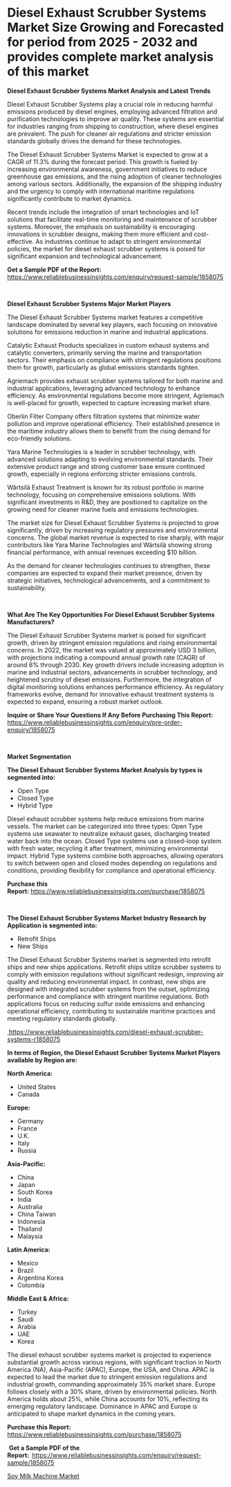 <p><h1>Diesel Exhaust Scrubber Systems Market Size Growing and Forecasted for period from 2025 - 2032 and provides complete market analysis of this market</h1></p><p><strong>Diesel Exhaust Scrubber Systems Market Analysis and Latest Trends</strong></p>
<p><p>Diesel Exhaust Scrubber Systems play a crucial role in reducing harmful emissions produced by diesel engines, employing advanced filtration and purification technologies to improve air quality. These systems are essential for industries ranging from shipping to construction, where diesel engines are prevalent. The push for cleaner air regulations and stricter emission standards globally drives the demand for these technologies.</p><p>The Diesel Exhaust Scrubber Systems Market is expected to grow at a CAGR of 11.3% during the forecast period. This growth is fueled by increasing environmental awareness, government initiatives to reduce greenhouse gas emissions, and the rising adoption of cleaner technologies among various sectors. Additionally, the expansion of the shipping industry and the urgency to comply with international maritime regulations significantly contribute to market dynamics.</p><p>Recent trends include the integration of smart technologies and IoT solutions that facilitate real-time monitoring and maintenance of scrubber systems. Moreover, the emphasis on sustainability is encouraging innovations in scrubber designs, making them more efficient and cost-effective. As industries continue to adapt to stringent environmental policies, the market for diesel exhaust scrubber systems is poised for significant expansion and technological advancement.</p></p>
<p><strong>Get a Sample PDF of the Report:&nbsp;</strong> <a href="https://www.reliablebusinessinsights.com/enquiry/request-sample/1858075?utm_campaign=2214&utm_medium=2&utm_source=Github&utm_content=ia&utm_term=22022025&utm_id=diesel-exhaust-scrubber-systems">https://www.reliablebusinessinsights.com/enquiry/request-sample/1858075</a></p>
<p>&nbsp;</p>
<p><strong>Diesel Exhaust Scrubber Systems Major Market Players</strong></p>
<p><p>The Diesel Exhaust Scrubber Systems market features a competitive landscape dominated by several key players, each focusing on innovative solutions for emissions reduction in marine and industrial applications.</p><p>Catalytic Exhaust Products specializes in custom exhaust systems and catalytic converters, primarily serving the marine and transportation sectors. Their emphasis on compliance with stringent regulations positions them for growth, particularly as global emissions standards tighten.</p><p>Agriemach provides exhaust scrubber systems tailored for both marine and industrial applications, leveraging advanced technology to enhance efficiency. As environmental regulations become more stringent, Agriemach is well-placed for growth, expected to capture increasing market share.</p><p>Oberlin Filter Company offers filtration systems that minimize water pollution and improve operational efficiency. Their established presence in the maritime industry allows them to benefit from the rising demand for eco-friendly solutions.</p><p>Yara Marine Technologies is a leader in scrubber technology, with advanced solutions adapting to evolving environmental standards. Their extensive product range and strong customer base ensure continued growth, especially in regions enforcing stricter emissions controls.</p><p>Wärtsilä Exhaust Treatment is known for its robust portfolio in marine technology, focusing on comprehensive emissions solutions. With significant investments in R&D, they are positioned to capitalize on the growing need for cleaner marine fuels and emissions technologies.</p><p>The market size for Diesel Exhaust Scrubber Systems is projected to grow significantly, driven by increasing regulatory pressures and environmental concerns. The global market revenue is expected to rise sharply, with major contributors like Yara Marine Technologies and Wärtsilä showing strong financial performance, with annual revenues exceeding $10 billion.</p><p>As the demand for cleaner technologies continues to strengthen, these companies are expected to expand their market presence, driven by strategic initiatives, technological advancements, and a commitment to sustainability.</p></p>
<p>&nbsp;</p>
<p><strong>What Are The Key Opportunities For Diesel Exhaust Scrubber Systems Manufacturers?</strong></p>
<p><p>The Diesel Exhaust Scrubber Systems market is poised for significant growth, driven by stringent emission regulations and rising environmental concerns. In 2022, the market was valued at approximately USD 3 billion, with projections indicating a compound annual growth rate (CAGR) of around 6% through 2030. Key growth drivers include increasing adoption in marine and industrial sectors, advancements in scrubber technology, and heightened scrutiny of diesel emissions. Furthermore, the integration of digital monitoring solutions enhances performance efficiency. As regulatory frameworks evolve, demand for innovative exhaust treatment systems is expected to expand, ensuring a robust market outlook.</p></p>
<p><strong>Inquire or Share Your Questions If Any Before Purchasing This Report:</strong> <a href="https://www.reliablebusinessinsights.com/enquiry/pre-order-enquiry/1858075?utm_campaign=2214&utm_medium=2&utm_source=Github&utm_content=ia&utm_term=22022025&utm_id=diesel-exhaust-scrubber-systems">https://www.reliablebusinessinsights.com/enquiry/pre-order-enquiry/1858075</a></p>
<p>&nbsp;</p>
<p><strong>Market Segmentation</strong></p>
<p><strong>The Diesel Exhaust Scrubber Systems Market Analysis by types is segmented into:</strong></p>
<p><ul><li>Open Type</li><li>Closed Type</li><li>Hybrid Type</li></ul></p>
<p><p>Diesel exhaust scrubber systems help reduce emissions from marine vessels. The market can be categorized into three types: Open Type systems use seawater to neutralize exhaust gases, discharging treated water back into the ocean. Closed Type systems use a closed-loop system with fresh water, recycling it after treatment, minimizing environmental impact. Hybrid Type systems combine both approaches, allowing operators to switch between open and closed modes depending on regulations and conditions, providing flexibility for compliance and operational efficiency.</p></p>
<p><strong>Purchase this Report:&nbsp;</strong><a href="https://www.reliablebusinessinsights.com/purchase/1858075?utm_campaign=2214&utm_medium=2&utm_source=Github&utm_content=ia&utm_term=22022025&utm_id=diesel-exhaust-scrubber-systems">https://www.reliablebusinessinsights.com/purchase/1858075</a></p>
<p>&nbsp;</p>
<p><strong>The Diesel Exhaust Scrubber Systems Market Industry Research by Application is segmented into:</strong></p>
<p><ul><li>Retrofit Ships</li><li>New Ships</li></ul></p>
<p><p>The Diesel Exhaust Scrubber Systems market is segmented into retrofit ships and new ships applications. Retrofit ships utilize scrubber systems to comply with emission regulations without significant redesign, improving air quality and reducing environmental impact. In contrast, new ships are designed with integrated scrubber systems from the outset, optimizing performance and compliance with stringent maritime regulations. Both applications focus on reducing sulfur oxide emissions and enhancing operational efficiency, contributing to sustainable maritime practices and meeting regulatory standards globally.</p></p>
<p><a href="https://www.reliablebusinessinsights.com/diesel-exhaust-scrubber-systems-r1858075?utm_campaign=2214&utm_medium=2&utm_source=Github&utm_content=ia&utm_term=22022025&utm_id=diesel-exhaust-scrubber-systems">&nbsp;https://www.reliablebusinessinsights.com/diesel-exhaust-scrubber-systems-r1858075</a></p>
<p><strong>In terms of Region, the Diesel Exhaust Scrubber Systems Market Players available by Region are:</strong></p>
<p>
    <p> <strong> North America: </strong>
        <ul>
            <li>United States</li>
            <li>Canada</li>
        </ul>
        </p> 
    <p> <strong> Europe: </strong>
        <ul>
            <li>Germany</li>
            <li>France</li>
            <li>U.K.</li>
            <li>Italy</li>
            <li>Russia</li>
        </ul>
        </p> 
    <p> <strong> Asia-Pacific: </strong>
        <ul>
            <li>China</li>
            <li>Japan</li>
            <li>South Korea</li>
            <li>India</li>
            <li>Australia</li>
            <li>China Taiwan</li>
            <li>Indonesia</li>
            <li>Thailand</li>
            <li>Malaysia</li>
        </ul>
        </p> 
    <p> <strong> Latin America: </strong>
        <ul>
            <li>Mexico</li>
            <li>Brazil</li>
            <li>Argentina Korea</li>
            <li>Colombia</li>
        </ul>
        </p> 
    <p> <strong> Middle East & Africa: </strong>
        <ul>
            <li>Turkey</li>
            <li>Saudi</li>
            <li>Arabia</li>
            <li>UAE</li>
            <li>Korea</li>
        </ul>
    </p>
    </p>
<p><p>The diesel exhaust scrubber systems market is projected to experience substantial growth across various regions, with significant traction in North America (NA), Asia-Pacific (APAC), Europe, the USA, and China. APAC is expected to lead the market due to stringent emission regulations and industrial growth, commanding approximately 35% market share. Europe follows closely with a 30% share, driven by environmental policies. North America holds about 25%, while China accounts for 10%, reflecting its emerging regulatory landscape. Dominance in APAC and Europe is anticipated to shape market dynamics in the coming years.</p></p>
<p><strong>Purchase this Report: </strong><a href="https://www.reliablebusinessinsights.com/purchase/1858075?utm_campaign=2214&utm_medium=2&utm_source=Github&utm_content=ia&utm_term=22022025&utm_id=diesel-exhaust-scrubber-systems">https://www.reliablebusinessinsights.com/purchase/1858075</a></p>
<p>&nbsp;<strong>Get a Sample PDF of the Report:&nbsp;&nbsp;</strong><a href="https://www.reliablebusinessinsights.com/enquiry/request-sample/1858075?utm_campaign=2214&utm_medium=2&utm_source=Github&utm_content=ia&utm_term=22022025&utm_id=diesel-exhaust-scrubber-systems">https://www.reliablebusinessinsights.com/enquiry/request-sample/1858075</a></p>
<p><strong></strong></p>
<p><p><a href="https://github.com/comasnickie/Market-Research-Report-List-1/blob/main/soy-milk-machine-market.md?utm_campaign=2214&utm_medium=2&utm_source=Github&utm_content=ia&utm_term=22022025&utm_id=diesel-exhaust-scrubber-systems">Soy Milk Machine Market</a></p></p>